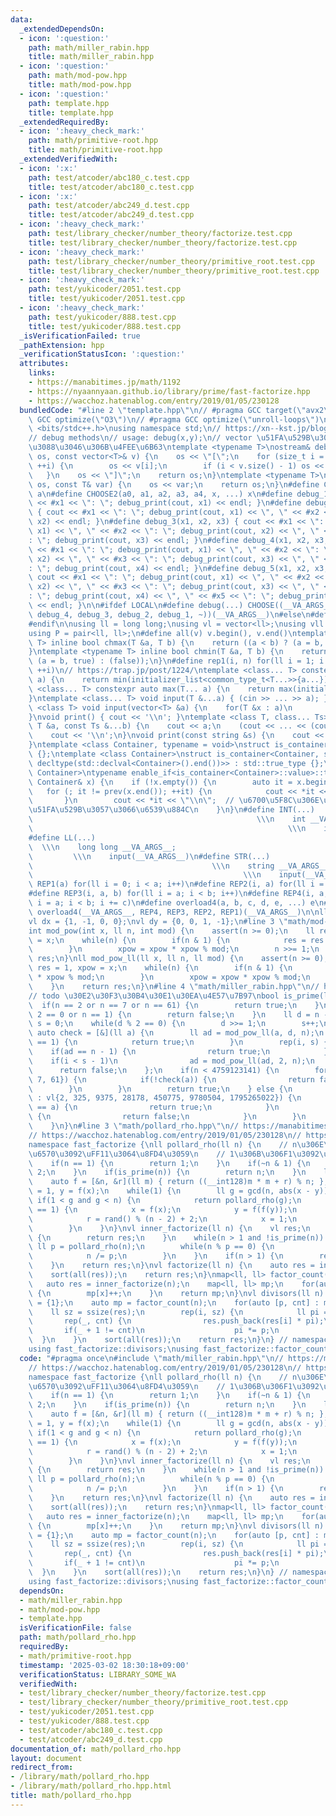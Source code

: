 ```yaml
---
data:
  _extendedDependsOn:
  - icon: ':question:'
    path: math/miller_rabin.hpp
    title: math/miller_rabin.hpp
  - icon: ':question:'
    path: math/mod-pow.hpp
    title: math/mod-pow.hpp
  - icon: ':question:'
    path: template.hpp
    title: template.hpp
  _extendedRequiredBy:
  - icon: ':heavy_check_mark:'
    path: math/primitive-root.hpp
    title: math/primitive-root.hpp
  _extendedVerifiedWith:
  - icon: ':x:'
    path: test/atcoder/abc180_c.test.cpp
    title: test/atcoder/abc180_c.test.cpp
  - icon: ':x:'
    path: test/atcoder/abc249_d.test.cpp
    title: test/atcoder/abc249_d.test.cpp
  - icon: ':heavy_check_mark:'
    path: test/library_checker/number_theory/factorize.test.cpp
    title: test/library_checker/number_theory/factorize.test.cpp
  - icon: ':heavy_check_mark:'
    path: test/library_checker/number_theory/primitive_root.test.cpp
    title: test/library_checker/number_theory/primitive_root.test.cpp
  - icon: ':heavy_check_mark:'
    path: test/yukicoder/2051.test.cpp
    title: test/yukicoder/2051.test.cpp
  - icon: ':heavy_check_mark:'
    path: test/yukicoder/888.test.cpp
    title: test/yukicoder/888.test.cpp
  _isVerificationFailed: true
  _pathExtension: hpp
  _verificationStatusIcon: ':question:'
  attributes:
    links:
    - https://manabitimes.jp/math/1192
    - https://nyaannyaan.github.io/library/prime/fast-factorize.hpp
    - https://wacchoz.hatenablog.com/entry/2019/01/05/230128
  bundledCode: "#line 2 \"template.hpp\"\n// #pragma GCC target(\"avx2\")\n// #pragma\
    \ GCC optimize(\"O3\")\n// #pragma GCC optimize(\"unroll-loops\")\n\n#include\
    \ <bits/stdc++.h>\nusing namespace std;\n// https://xn--kst.jp/blog/2019/08/29/cpp-comp/\n\
    // debug methods\n// usage: debug(x,y);\n// vector \u51FA\u529B\u3067\u304D\u308B\
    \u3088\u3046\u306B\u4FEE\u6B63\ntemplate <typename T>\nostream& debug_print(ostream&\
    \ os, const vector<T>& v) {\n    os << \"[\";\n    for (size_t i = 0; i < v.size();\
    \ ++i) {\n        os << v[i];\n        if (i < v.size() - 1) os << \", \";\n \
    \   }\n    os << \"]\";\n    return os;\n}\ntemplate <typename T>\nostream& debug_print(ostream&\
    \ os, const T& var) {\n    os << var;\n    return os;\n}\n#define CHOOSE(a) CHOOSE2\
    \ a\n#define CHOOSE2(a0, a1, a2, a3, a4, x, ...) x\n#define debug_1(x1) { cout\
    \ << #x1 << \": \"; debug_print(cout, x1) << endl; }\n#define debug_2(x1, x2)\
    \ { cout << #x1 << \": \"; debug_print(cout, x1) << \", \" << #x2 << \": \"; debug_print(cout,\
    \ x2) << endl; }\n#define debug_3(x1, x2, x3) { cout << #x1 << \": \"; debug_print(cout,\
    \ x1) << \", \" << #x2 << \": \"; debug_print(cout, x2) << \", \" << #x3 << \"\
    : \"; debug_print(cout, x3) << endl; }\n#define debug_4(x1, x2, x3, x4) { cout\
    \ << #x1 << \": \"; debug_print(cout, x1) << \", \" << #x2 << \": \"; debug_print(cout,\
    \ x2) << \", \" << #x3 << \": \"; debug_print(cout, x3) << \", \" << #x4 << \"\
    : \"; debug_print(cout, x4) << endl; }\n#define debug_5(x1, x2, x3, x4, x5) {\
    \ cout << #x1 << \": \"; debug_print(cout, x1) << \", \" << #x2 << \": \"; debug_print(cout,\
    \ x2) << \", \" << #x3 << \": \"; debug_print(cout, x3) << \", \" << #x4 << \"\
    : \"; debug_print(cout, x4) << \", \" << #x5 << \": \"; debug_print(cout, x5)\
    \ << endl; }\n\n#ifdef LOCAL\n#define debug(...) CHOOSE((__VA_ARGS__, debug_5,\
    \ debug_4, debug_3, debug_2, debug_1, ~))(__VA_ARGS__)\n#else\n#define debug(...)\n\
    #endif\n\nusing ll = long long;\nusing vl = vector<ll>;\nusing vll = vector<vl>;\n\
    using P = pair<ll, ll>;\n#define all(v) v.begin(), v.end()\ntemplate <typename\
    \ T> inline bool chmax(T &a, T b) {\n    return ((a < b) ? (a = b, true) : (false));\n\
    }\ntemplate <typename T> inline bool chmin(T &a, T b) {\n    return ((a > b) ?\
    \ (a = b, true) : (false));\n}\n#define rep1(i, n) for(ll i = 1; i <= ((ll)n);\
    \ ++i)\n// https://trap.jp/post/1224/\ntemplate <class... T> constexpr auto min(T...\
    \ a) {\n    return min(initializer_list<common_type_t<T...>>{a...});\n}\ntemplate\
    \ <class... T> constexpr auto max(T... a) {\n    return max(initializer_list<common_type_t<T...>>{a...});\n\
    }\ntemplate <class... T> void input(T &...a) { (cin >> ... >> a); }\ntemplate\
    \ <class T> void input(vector<T> &a) {\n    for(T &x : a)\n        cin >> x;\n\
    }\nvoid print() { cout << '\\n'; }\ntemplate <class T, class... Ts> void print(const\
    \ T &a, const Ts &...b) {\n    cout << a;\n    (cout << ... << (cout << ' ', b));\n\
    \    cout << '\\n';\n}\nvoid print(const string &s) {\n    cout << s << '\\n';\n\
    }\ntemplate <class Container, typename = void>\nstruct is_container : std::false_type\
    \ {};\ntemplate <class Container>\nstruct is_container<Container, std::void_t<decltype(std::declval<Container>().begin()),\
    \ decltype(std::declval<Container>().end())>> : std::true_type {};\ntemplate <class\
    \ Container>\ntypename enable_if<is_container<Container>::value>::type print(const\
    \ Container& x) {\n    if (!x.empty()) {\n        auto it = x.begin();\n     \
    \   for (; it != prev(x.end()); ++it) {\n            cout << *it << \" \";\n \
    \       }\n        cout << *it << \"\\n\";  // \u6700\u5F8C\u306E\u8981\u7D20\u3092\
    \u51FA\u529B\u3057\u3066\u6539\u884C\n    }\n}\n#define INT(...)             \
    \                                                  \\\n    int __VA_ARGS__;  \
    \                                                         \\\n    input(__VA_ARGS__)\n\
    #define LL(...)                                                              \
    \  \\\n    long long __VA_ARGS__;                                            \
    \         \\\n    input(__VA_ARGS__)\n#define STR(...)                       \
    \                                        \\\n    string __VA_ARGS__;         \
    \                                               \\\n    input(__VA_ARGS__)\n#define\
    \ REP1(a) for(ll i = 0; i < a; i++)\n#define REP2(i, a) for(ll i = 0; i < a; i++)\n\
    #define REP3(i, a, b) for(ll i = a; i < b; i++)\n#define REP4(i, a, b, c) for(ll\
    \ i = a; i < b; i += c)\n#define overload4(a, b, c, d, e, ...) e\n#define rep(...)\
    \ overload4(__VA_ARGS__, REP4, REP3, REP2, REP1)(__VA_ARGS__)\n\nll inf = 3e18;\n\
    vl dx = {1, -1, 0, 0};\nvl dy = {0, 0, 1, -1};\n#line 3 \"math/mod-pow.hpp\"\n\
    int mod_pow(int x, ll n, int mod) {\n    assert(n >= 0);\n    ll res = 1, xpow\
    \ = x;\n    while(n) {\n        if(n & 1) {\n            res = res * xpow % mod;\n\
    \        }\n        xpow = xpow * xpow % mod;\n        n >>= 1;\n    }\n    return\
    \ res;\n}\nll mod_pow_ll(ll x, ll n, ll mod) {\n    assert(n >= 0);\n    __int128\
    \ res = 1, xpow = x;\n    while(n) {\n        if(n & 1) {\n            res = res\
    \ * xpow % mod;\n        }\n        xpow = xpow * xpow % mod;\n        n >>= 1;\n\
    \    }\n    return res;\n}\n#line 4 \"math/miller_rabin.hpp\"\n// https://drken1215.hatenablog.com/entry/2023/05/23/233000\n\
    // todo \u30E2\u30F3\u30B4\u30E1\u30EA\u4E57\u7B97\nbool is_prime(ll n) {\n  \
    \  if(n == 2 or n == 7 or n == 61) {\n        return true;\n    }\n    if(n %\
    \ 2 == 0 or n == 1) {\n        return false;\n    }\n    ll d = n - 1;\n    ll\
    \ s = 0;\n    while(d % 2 == 0) {\n        d >>= 1;\n        s++;\n    }\n   \
    \ auto check = [&](ll a) {\n        ll ad = mod_pow_ll(a, d, n);\n        if(ad\
    \ == 1) {\n            return true;\n        }\n        rep(i, s) {\n        \
    \    if(ad == n - 1) {\n                return true;\n            }\n        \
    \    if(i < s - 1)\n                ad = mod_pow_ll(ad, 2, n);\n        }\n  \
    \      return false;\n    };\n    if(n < 4759123141) {\n        for(auto a : vl{2,\
    \ 7, 61}) {\n            if(!check(a)) {\n                return false;\n    \
    \        }\n        }\n        return true;\n    } else {\n        for(auto a\
    \ : vl{2, 325, 9375, 28178, 450775, 9780504, 1795265022}) {\n            if(n\
    \ == a) {\n                return true;\n            }\n            if(!check(a))\
    \ {\n                return false;\n            }\n        }\n        return true;\n\
    \    }\n}\n#line 3 \"math/pollard_rho.hpp\"\n// https://manabitimes.jp/math/1192\n\
    // https://wacchoz.hatenablog.com/entry/2019/01/05/230128\n// https://nyaannyaan.github.io/library/prime/fast-factorize.hpp\n\
    namespace fast_factorize {\nll pollard_rho(ll n) {\n    // n\u306E\u7D20\u56E0\
    \u6570\u3092\uFF11\u3064\u8FD4\u3059\n    // 1\u306B\u306F1\u3092\u8FD4\u3059\n\
    \    if(n == 1) {\n        return 1;\n    }\n    if(~n & 1) {\n        return\
    \ 2;\n    }\n    if(is_prime(n)) {\n        return n;\n    }\n    ll r = 1;\n\
    \    auto f = [&n, &r](ll m) { return ((__int128)m * m + r) % n; };\n    ll x\
    \ = 1, y = f(x);\n    while(1) {\n        ll g = gcd(n, abs(x - y));\n       \
    \ if(1 < g and g < n) {\n            return pollard_rho(g);\n        } else if(g\
    \ == 1) {\n            x = f(x);\n            y = f(f(y));\n        } else {\n\
    \            r = rand() % (n - 2) + 2;\n            x = 1;\n            y = f(x);\n\
    \        }\n    }\n}\nvl inner_factorize(ll n) {\n    vl res;\n    if(n == 1)\
    \ {\n        return res;\n    }\n    while(n > 1 and !is_prime(n)) {\n       \
    \ ll p = pollard_rho(n);\n        while(n % p == 0) {\n            res.push_back(p);\n\
    \            n /= p;\n        }\n    }\n    if(n > 1) {\n        res.push_back(n);\n\
    \    }\n    return res;\n}\nvl factorize(ll n) {\n    auto res = inner_factorize(n);\n\
    \    sort(all(res));\n    return res;\n}\nmap<ll, ll> factor_count(ll n) {\n \
    \   auto res = inner_factorize(n);\n    map<ll, ll> mp;\n    for(auto &x : res)\
    \ {\n        mp[x]++;\n    }\n    return mp;\n}\nvl divisors(ll n) {\n    vl res\
    \ = {1};\n    auto mp = factor_count(n);\n    for(auto [p, cnt] : mp) {\n    \
    \    ll sz = ssize(res);\n        rep(i, sz) {\n            ll pi = p;\n     \
    \       rep(_, cnt) {\n                res.push_back(res[i] * pi);\n         \
    \       if(_ + 1 != cnt)\n                    pi *= p;\n            }\n      \
    \  }\n    }\n    sort(all(res));\n    return res;\n}\n} // namespace fast_factorize\n\
    using fast_factorize::divisors;\nusing fast_factorize::factor_count;\nusing fast_factorize::factorize;\n"
  code: "#pragma once\n#include \"math/miller_rabin.hpp\"\n// https://manabitimes.jp/math/1192\n\
    // https://wacchoz.hatenablog.com/entry/2019/01/05/230128\n// https://nyaannyaan.github.io/library/prime/fast-factorize.hpp\n\
    namespace fast_factorize {\nll pollard_rho(ll n) {\n    // n\u306E\u7D20\u56E0\
    \u6570\u3092\uFF11\u3064\u8FD4\u3059\n    // 1\u306B\u306F1\u3092\u8FD4\u3059\n\
    \    if(n == 1) {\n        return 1;\n    }\n    if(~n & 1) {\n        return\
    \ 2;\n    }\n    if(is_prime(n)) {\n        return n;\n    }\n    ll r = 1;\n\
    \    auto f = [&n, &r](ll m) { return ((__int128)m * m + r) % n; };\n    ll x\
    \ = 1, y = f(x);\n    while(1) {\n        ll g = gcd(n, abs(x - y));\n       \
    \ if(1 < g and g < n) {\n            return pollard_rho(g);\n        } else if(g\
    \ == 1) {\n            x = f(x);\n            y = f(f(y));\n        } else {\n\
    \            r = rand() % (n - 2) + 2;\n            x = 1;\n            y = f(x);\n\
    \        }\n    }\n}\nvl inner_factorize(ll n) {\n    vl res;\n    if(n == 1)\
    \ {\n        return res;\n    }\n    while(n > 1 and !is_prime(n)) {\n       \
    \ ll p = pollard_rho(n);\n        while(n % p == 0) {\n            res.push_back(p);\n\
    \            n /= p;\n        }\n    }\n    if(n > 1) {\n        res.push_back(n);\n\
    \    }\n    return res;\n}\nvl factorize(ll n) {\n    auto res = inner_factorize(n);\n\
    \    sort(all(res));\n    return res;\n}\nmap<ll, ll> factor_count(ll n) {\n \
    \   auto res = inner_factorize(n);\n    map<ll, ll> mp;\n    for(auto &x : res)\
    \ {\n        mp[x]++;\n    }\n    return mp;\n}\nvl divisors(ll n) {\n    vl res\
    \ = {1};\n    auto mp = factor_count(n);\n    for(auto [p, cnt] : mp) {\n    \
    \    ll sz = ssize(res);\n        rep(i, sz) {\n            ll pi = p;\n     \
    \       rep(_, cnt) {\n                res.push_back(res[i] * pi);\n         \
    \       if(_ + 1 != cnt)\n                    pi *= p;\n            }\n      \
    \  }\n    }\n    sort(all(res));\n    return res;\n}\n} // namespace fast_factorize\n\
    using fast_factorize::divisors;\nusing fast_factorize::factor_count;\nusing fast_factorize::factorize;"
  dependsOn:
  - math/miller_rabin.hpp
  - math/mod-pow.hpp
  - template.hpp
  isVerificationFile: false
  path: math/pollard_rho.hpp
  requiredBy:
  - math/primitive-root.hpp
  timestamp: '2025-03-02 18:30:18+09:00'
  verificationStatus: LIBRARY_SOME_WA
  verifiedWith:
  - test/library_checker/number_theory/factorize.test.cpp
  - test/library_checker/number_theory/primitive_root.test.cpp
  - test/yukicoder/2051.test.cpp
  - test/yukicoder/888.test.cpp
  - test/atcoder/abc180_c.test.cpp
  - test/atcoder/abc249_d.test.cpp
documentation_of: math/pollard_rho.hpp
layout: document
redirect_from:
- /library/math/pollard_rho.hpp
- /library/math/pollard_rho.hpp.html
title: math/pollard_rho.hpp
---
```

